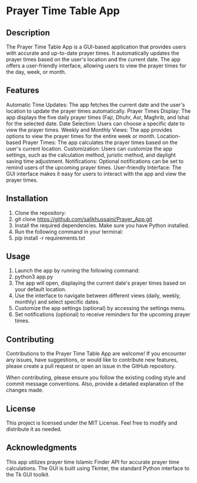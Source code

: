 # Prayer Time Table App
## Description
The Prayer Time Table App is a GUI-based application that provides users with accurate and up-to-date prayer times. It automatically updates the prayer times based on the user's location and the current date. The app offers a user-friendly interface, allowing users to view the prayer times for the day, week, or month.

## Features
Automatic Time Updates: The app fetches the current date and the user's location to update the prayer times automatically.
Prayer Times Display: The app displays the five daily prayer times (Fajr, Dhuhr, Asr, Maghrib, and Isha) for the selected date.
Date Selection: Users can choose a specific date to view the prayer times.
Weekly and Monthly Views: The app provides options to view the prayer times for the entire week or month.
Location-based Prayer Times: The app calculates the prayer times based on the user's current location.
Customization: Users can customize the app settings, such as the calculation method, juristic method, and daylight saving time adjustment.
Notifications: Optional notifications can be set to remind users of the upcoming prayer times.
User-friendly Interface: The GUI interface makes it easy for users to interact with the app and view the prayer times.
## Installation
  1. Clone the repository:
  2. git clone https://github.com/salikhussaini/Prayer_App.git
  3. Install the required dependencies. Make sure you have Python installed. 
  4. Run the following command in your terminal:
  5. pip install -r requirements.txt
## Usage
  1. Launch the app by running the following command:
  2. python3 app.py
  3. The app will open, displaying the current date's prayer times based on your default location.
  4. Use the interface to navigate between different views (daily, weekly, monthly) and select specific dates.
  5. Customize the app settings (optional) by accessing the settings menu.
  6. Set notifications (optional) to receive reminders for the upcoming prayer times.

## Contributing
Contributions to the Prayer Time Table App are welcome! If you encounter any issues, have suggestions, or would like to contribute new features, please create a pull request or open an issue in the GitHub repository.

When contributing, please ensure you follow the existing coding style and commit message conventions. Also, provide a detailed explanation of the changes made.

## License
This project is licensed under the MIT License. Feel free to modify and distribute it as needed.

## Acknowledgments
This app utilizes prayer time Islamic Finder API for accurate prayer time calculations.
The GUI is built using Tkinter, the standard Python interface to the Tk GUI toolkit.
